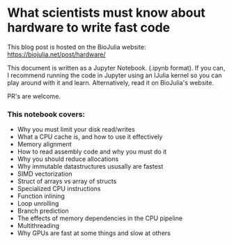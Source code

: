 # What scientists must know about hardware to write fast code

This blog post is hosted on the BioJulia website: https://biojulia.net/post/hardware/

This document is written as a Jupyter Notebook. (.ipynb format). If you can, I recommend running the code in Jupyter using an IJulia kernel so you can play around with it and learn. Alternatively, read it on BioJulia's website.

PR's are welcome.

### This notebook covers:
* Why you must limit your disk read/writes
* What a CPU cache is, and how to use it effectively
* Memory alignment
* How to read assembly code and why you must do it
* Why you should reduce allocations
* Why immutable datastructures ususally are fastest
* SIMD vectorization
* Struct of arrays vs array of structs
* Specialized CPU instructions
* Function inlining
* Loop unrolling
* Branch prediction
* The effects of memory dependencies in the CPU pipeline
* Multithreading
* Why GPUs are fast at some things and slow at others
